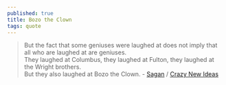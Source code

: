 ```yaml
---
published: true
title: Bozo the Clown
tags: quote
---
```

> But the fact that some geniuses were laughed at does not imply that all who are laughed at are geniuses.   
> They laughed at Columbus, they laughed at Fulton, they laughed at the Wright brothers.  
> But they also laughed at Bozo the Clown. - [Sagan](https://www.goodreads.com/quotes/12389-but-the-fact-that-some-geniuses-were-laughed-at-does) / [Crazy New Ideas](https://news.ycombinator.com/item?id=27062479)
